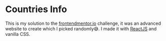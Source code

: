 # Countries Info

This is my solution to the [frontendmentor.io](https://www.frontendmentor.io/challenges/rest-countries-api-with-color-theme-switcher-5cacc469fec04111f7b848ca "rest-countries-api-wit-color-theme-switcher - frontendmentor.io") challenge, it was an advanced website to create which I picked randomly😅. I made it with [ReactJS](https://github.com/facebook/react/) and vanilla CSS.